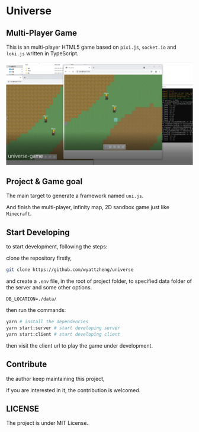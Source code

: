 # Universe

## Multi-Player Game

This is an multi-player HTML5 game based on `pixi.js`, `socket.io` and `loki.js` written in TypeScript.

![](./docs/pic1.png)


## Project & Game goal

The main target to generate a framework named `uni.js`.

And finish the multi-player, infinity map, 2D sandbox game just like `Minecraft`.

## Start Developing

to start development, following the steps:

clone the repository firstly,

```bash
git clone https://github.com/wyattzheng/universe
```

and create a `.env` file, in the root of project folder,
to specified data folder of the server and some other options.

```
DB_LOCATION=./data/
```

then run the commands:

```bash
yarn # install the dependencies
yarn start:server # start developing server
yarn start:client # start developing client
```

then visit the client url to play the game under development.

## Contribute

the author keep maintaining this project,

if you are interested in it, the contribution is welcomed.

## LICENSE

The project is under MIT License.